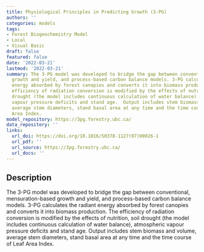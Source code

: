 ```yaml
---
title: Physiological Principles in Predicting Growth (3-PG)
authors: ''
categories: models
tags:
- Forest Biogeochemistry Model
- Local
- Visual Basic
draft: false
featured: false
date: '2022-03-21'
lastmod: '2022-03-21'
summary: The 3-PG model was developed to bridge the gap between conventional, mensuration-based
  growth and yield, and process-based carbon balance models. 3-PG calculates the radiant
  energy absorbed by forest canopies and converts it into biomass production. The
  efficiency of radiation conversion is modified by the effects of nutrition, soil
  drought (the model includes continuous calculation of water balance), atmospheric
  vapour pressure deficits and stand age.  Output includes stem biomass and volume,
  average stem diameters, stand basal area at any time and the time course of Leaf
  Area Index.
model_repository: https://3pg.forestry.ubc.ca/
data_repository: ''
links:
  url_doi: https://doi.org/10.1016/S0378-1127(97)00026-1
  url_pdf: ''
  url_source: https://3pg.forestry.ubc.ca/
  url_docs: ''
---
```


## Description

The 3-PG model was developed to bridge the gap between conventional, mensuration-based growth and yield, and process-based carbon balance models. 3-PG calculates the radiant energy absorbed by forest canopies and converts it into biomass production. The efficiency of radiation conversion is modified by the effects of nutrition, soil drought (the model includes continuous calculation of water balance), atmospheric vapour pressure deficits and stand age.  Output includes stem biomass and volume, average stem diameters, stand basal area at any time and the time course of Leaf Area Index.

